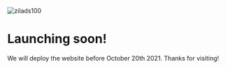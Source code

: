 ![zilads100](https://user-images.githubusercontent.com/86959180/137046836-6001a176-a573-4385-9ec3-1cbe871d74c2.png)

# Launching soon! 
We will deploy the website before October 20th 2021. Thanks for visiting!
